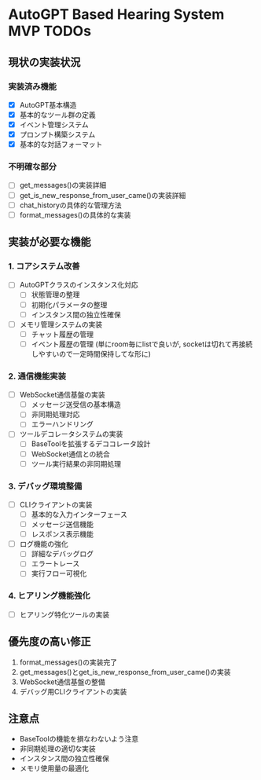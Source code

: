 # AutoGPT Based Hearing System MVP TODOs

## 現状の実装状況

### 実装済み機能
- [x] AutoGPT基本構造
- [x] 基本的なツール群の定義
- [x] イベント管理システム
- [x] プロンプト構築システム
- [x] 基本的な対話フォーマット

### 不明確な部分
- [ ] get_messages()の実装詳細
- [ ] get_is_new_response_from_user_came()の実装詳細
- [ ] chat_historyの具体的な管理方法
- [ ] format_messages()の具体的な実装

## 実装が必要な機能

### 1. コアシステム改善
- [ ] AutoGPTクラスのインスタンス化対応
  - [ ] 状態管理の整理
  - [ ] 初期化パラメータの整理
  - [ ] インスタンス間の独立性確保

- [ ] メモリ管理システムの実装
  - [ ] チャット履歴の管理
  - [ ] イベント履歴の管理
    (単にroom毎にlistで良いが, socketは切れて再接続しやすいので一定時間保持してな形に)

### 2. 通信機能実装
- [ ] WebSocket通信基盤の実装
  - [ ] メッセージ送受信の基本構造
  - [ ] 非同期処理対応
  - [ ] エラーハンドリング

- [ ] ツールデコレータシステムの実装
  - [ ] BaseToolを拡張するデココレータ設計
  - [ ] WebSocket通信との統合
  - [ ] ツール実行結果の非同期処理

### 3. デバッグ環境整備
- [ ] CLIクライアントの実装
  - [ ] 基本的な入力インターフェース
  - [ ] メッセージ送信機能
  - [ ] レスポンス表示機能

- [ ] ログ機能の強化
  - [ ] 詳細なデバッグログ
  - [ ] エラートレース
  - [ ] 実行フロー可視化

### 4. ヒアリング機能強化
- [ ] ヒアリング特化ツールの実装

## 優先度の高い修正
1. format_messages()の実装完了
2. get_messages()とget_is_new_response_from_user_came()の実装
3. WebSocket通信基盤の整備
4. デバッグ用CLIクライアントの実装

## 注意点
- BaseToolの機能を損なわないよう注意
- 非同期処理の適切な実装
- インスタンス間の独立性確保
- メモリ使用量の最適化
